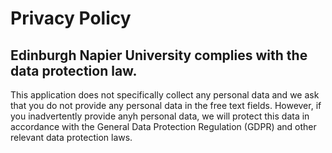 # Privacy Policy

## Edinburgh Napier University complies with the data protection law. 
This application does not specifically collect any personal data and we ask that you do not provide any personal data in the free text fields. 
However, if you inadvertently provide anyh personal data, we will protect this data in accordance with the General Data Protection Regulation (GDPR) and other relevant data protection laws.

